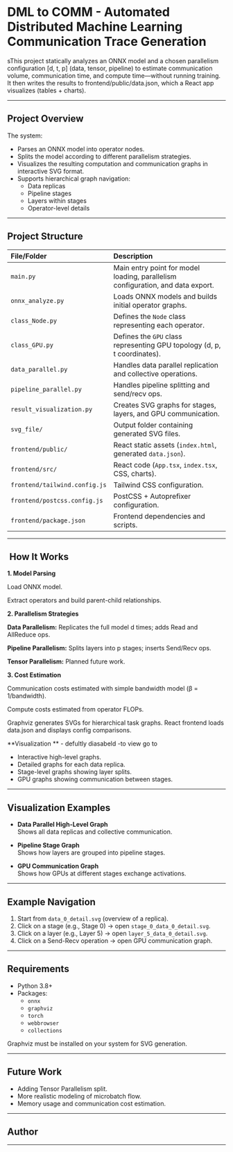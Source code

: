 # DML to COMM - Automated Distributed Machine Learning Communication Trace Generation
sThis project statically analyzes an ONNX model and a chosen parallelism configuration [d, t, p] (data, tensor, pipeline) to estimate communication volume, communication time, and compute time—without running training.
It then writes the results to frontend/public/data.json, which a React app visualizes (tables + charts).

---

##  Project Overview

The system:
- Parses an ONNX model into operator nodes.
- Splits the model according to different parallelism strategies.
- Visualizes the resulting computation and communication graphs in interactive SVG format.
- Supports hierarchical graph navigation:
  - Data replicas
  - Pipeline stages
  - Layers within stages
  - Operator-level details

---

##  Project Structure

| File/Folder                   | Description                                                                     |
| :---------------------------- | :------------------------------------------------------------------------------ |
| `main.py`                     | Main entry point for model loading, parallelism configuration, and data export. |
| `onnx_analyze.py`             | Loads ONNX models and builds initial operator graphs.                           |
| `class_Node.py`               | Defines the `Node` class representing each operator.                            |
| `class_GPU.py`                | Defines the `GPU` class representing GPU topology (d, p, t coordinates).        |
| `data_parallel.py`            | Handles data parallel replication and collective operations.                    |
| `pipeline_parallel.py`        | Handles pipeline splitting and send/recv ops.                                   |
| `result_visualization.py`     | Creates SVG graphs for stages, layers, and GPU communication.                   |
| `svg_file/`                   | Output folder containing generated SVG files.                                   |
| `frontend/public/`            | React static assets (`index.html`, generated `data.json`).                      |
| `frontend/src/`               | React code (`App.tsx`, `index.tsx`, CSS, charts).                               |
| `frontend/tailwind.config.js` | Tailwind CSS configuration.                                                     |
| `frontend/postcss.config.js`  | PostCSS + Autoprefixer configuration.                                           |
| `frontend/package.json`       | Frontend dependencies and scripts.                                              |


---

## ️ How It Works

**1. Model Parsing**

Load ONNX model.

Extract operators and build parent-child relationships.

**2. Parallelism Strategies**

**Data Parallelism:** Replicates the full model d times; adds Read and AllReduce ops.

**Pipeline Parallelism:** Splits layers into p stages; inserts Send/Recv ops.

**Tensor Parallelism:** Planned future work.

**3. Cost Estimation**

Communication costs estimated with simple bandwidth model (β = 1/bandwidth).

Compute costs estimated from operator FLOPs.

Graphviz generates SVGs for hierarchical task graphs.
React frontend loads data.json and displays config comparisons.

**Visualization ** - defultly diasabeld -to view go to   
   - Interactive high-level graphs.
   - Detailed graphs for each data replica.
   - Stage-level graphs showing layer splits.
   - GPU graphs showing communication between stages.

---

##  Visualization Examples

- **Data Parallel High-Level Graph**  
  Shows all data replicas and collective communication.

- **Pipeline Stage Graph**  
  Shows how layers are grouped into pipeline stages.

- **GPU Communication Graph**  
  Shows how GPUs at different stages exchange activations.

---

##  Example Navigation

1. Start from `data_0_detail.svg` (overview of a replica).
2. Click on a stage (e.g., Stage 0) → open `stage_0_data_0_detail.svg`.
3. Click on a layer (e.g., Layer 5) → open `layer_5_data_0_detail.svg`.
4. Click on a Send-Recv operation → open GPU communication graph.

---

##  Requirements

- Python 3.8+
- Packages:
  - `onnx`
  - `graphviz`
  - `torch`
  - `webbrowser`
  - `collections`

Graphviz must be installed on your system for SVG generation.

---

## Future Work

- Adding Tensor Parallelism split.
- More realistic modeling of microbatch flow.
- Memory usage and communication cost estimation.

---

## Author

---
